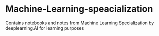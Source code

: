 # Machine-Learning-speacialization
Contains notebooks and notes from Machine Learning Specialization by deeplearning.AI for learning purposes
